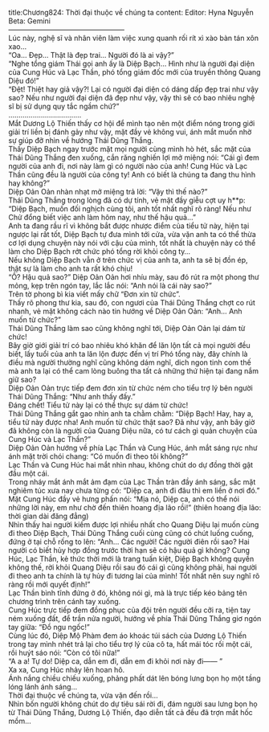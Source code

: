 title:Chương824: Thời đại thuộc về chúng ta
content:
Editor: Hyna Nguyễn<br>Beta: Gemini<br>————————————————–<br>Lúc này, nghệ sĩ và nhân viên làm việc xung quanh rối rít xì xào bàn tán xôn xao…<br>“Oa… Đẹp… Thật là đẹp trai… Người đó là ai vậy?”<br>“Nghe tổng giám Thái gọi anh ấy là Diệp Bạch… Hình như là người đại diện của Cung Húc và Lạc Thần, phó tổng giám đốc mới của truyền thông Quang Diệu đó!”<br>“Đệt! Thiệt hay giả vậy?! Lại có người đại diện có dáng dấp đẹp trai như vậy sao? Nếu như người đại diện đã đẹp như vậy, vậy thì sẽ có bao nhiêu nghệ sĩ bị sử dụng quy tắc ngầm chứ?”<br>………………………………<br>Mắt Dương Lộ Thiến thấy cơ hội để mình tạo nên một điểm nóng trong giới giải trí liền bị đánh gảy như vậy, mặt đầy vẻ không vui, ánh mắt muốn nhờ sự giúp đỡ nhìn về hướng Thái Dũng Thắng.<br>Thấy Diệp Bạch ngay trước mặt mọi người cùng mình hò hét, sắc mặt của Thái Dũng Thắng đen xuống, cắn răng nghiến lợi mở miệng nói: “Cái gì đem người của anh đi, nơi này làm gì có người nào của anh! Cung Húc và Lạc Thần cũng đều là người của công ty! Anh có biết là chúng ta đang thu hình hay không?”<br>Diệp Oản Oản nhàn nhạt mở miệng trả lời: “Vậy thì thế nào?”<br>Thái Dũng Thắng trong lòng đã có dự tính, vẻ mặt đầy giễu cợt uy h**p: “Diệp Bạch, muốn đối nghịch cùng tôi, anh tốt nhất nghĩ rõ ràng! Nếu như Chử đổng biết việc anh làm hôm nay, như thế hậu quả…”<br>Anh ta đang rầu rĩ vì không bắt được nhược điểm của tiểu tử này, hiện tại ngược lại rất tốt, Diệp Bạch tự đưa mình tới cửa, vừa vặn anh ta có thể thừa cơ lợi dụng chuyện này nói với cậu của mình, tốt nhất là chuyện này có thể làm cho Diệp Bạch rớt chức phó tổng rời khỏi công ty…<br>Nếu không Diệp Bạch vẫn ở trên chức vị của anh ta, anh ta sẽ bị đồn ép, thật sự là làm cho anh ta rất khó chịu!<br>“Ồ? Hậu quả sao?” Diệp Oản Oản hơi nhíu mày, sau đó rút ra một phong thư mỏng, kẹp trên ngón tay, lắc lắc nói: “Anh nói là cái này sao?”<br>Trên tờ phong bì kia viết mấy chữ “Đơn xin từ chức”.<br>Thấy rõ phong thư kia, sau đó, con ngươi của Thái Dũng Thắng chợt co rút nhanh, vẻ mặt không cách nào tin hướng về Diệp Oản Oản: “Anh… Anh muốn từ chức?”<br>Thái Dũng Thắng làm sao cũng không nghĩ tới, Diệp Oản Oản lại dám từ chức!<br>Bây giờ giới giải trí có bao nhiêu khó khăn để lăn lộn tất cả mọi người đều biết, lấy tuổi của anh ta lăn lộn được đến vị trí Phó tổng này, đây chính là điều mà người thường nghĩ cũng không dám nghĩ, dich ngon tinh com thế mà anh ta lại có thể cam lòng buông tha tất cả những thứ hiện tại đang nắm giữ sao?<br>Diệp Oản Oản trực tiếp đem đơn xin từ chức ném cho tiểu trợ lý bên người Thái Dũng Thắng: “Như anh thấy đấy.”<br>Đáng chết! Tiểu tử này lại có thể thực sự dám từ chức!<br>Thái Dũng Thắng gắt gao nhìn anh ta chằm chằm: “Diệp Bạch! Hay, hay a, tiểu tử này được nha! Anh muốn từ chức thật sao? Đã như vậy, anh bây giờ đã không còn là người của Quang Diệu nữa, có tư cách gì quản chuyện của Cung Húc và Lạc Thần?”<br>Diệp Oản Oản hướng về phía Lạc Thần và Cung Húc, ánh mắt sáng rực như ánh mặt trời chói chang: “Có muốn đi theo tôi không?”<br>Lạc Thần và Cung Húc hai mắt nhìn nhau, không chút do dự đồng thời gật đầu một cái.<br>Trong nháy mắt ánh mắt ảm đạm của Lạc Thần tràn đầy ánh sáng, sắc mặt nghiêm túc xưa nay chưa từng có: “Diệp ca, anh đi đâu thì em liền ở nơi đó.”<br>Mặt Cung Húc đầy vẻ hưng phấn nói: “Mịa nó, Diệp ca, anh có thể nói những lời này, em như chờ đến thiên hoang địa lão rồi!” (thiên hoang địa lão: thời gian dài đăng đẳng)<br>Nhìn thấy hai người kiếm được lợi nhiều nhất cho Quang Diệu lại muốn cùng đi theo Diệp Bạch, Thái Dũng Thắng cuối cùng cũng có chút luống cuống, đứng ở tại chỗ rống to lên: “Anh… Các người! Các người điên rồi sao? Hai người có biết hủy hợp đồng trước thời hạn sẽ có hậu quả gì không? Cung Húc, Lạc Thần, kẻ thức thời mới là trang tuấn kiệt, Diệp Bạch không quyền không thế, rời khỏi Quang Diệu rồi sau đó cái gì cũng không phải, hai người đi theo anh ta chính là tự hủy đi tương lai của mình! Tốt nhất nên suy nghĩ rõ ràng rồi mới quyết định!”<br>Lạc Thần bình tĩnh đứng ở đó, không nói gì, mà là trực tiếp kéo bảng tên chương trình trên cánh tay xuống.<br>Cung Húc trực tiếp đem đồng phục của đội trên người đều cỡi ra, tiện tay ném xuống đất, để trần nửa người, hướng về phía Thái Dũng Thắng giơ ngón tay giữa: “Đồ ngu ngốc!”<br>Cùng lúc đó, Diệp Mộ Phàm đem áo khoác túi sách của Dương Lộ Thiến trong tay mình nhét trả lại cho tiểu trợ lý của cô ta, hất mái tóc rối một cái, rồi huýt sáo nói: “Còn có tôi nữa!”<br>“A a a! Tự do! Diệp ca, dẫn em đi, dẫn em đi khỏi nơi này đi—— ”<br>Xa xa, Cung Húc nhảy lên hoan hô.<br>Ánh nắng chiều chiếu xuống, phảng phất dát lên bóng lưng bọn họ một tầng lóng lánh ánh sáng…<br>Thời đại thuộc về chúng ta, vừa vặn đến rồi…<br>Nhìn bốn người không chút do dự tiêu sái rời đi, đám người sau lưng bọn họ từ Thái Dũng Thắng, Dương Lộ Thiến, đạo diễn tất cả đều đã trợn mắt hốc mồm…
